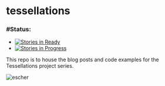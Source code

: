 # tessellations

### #Status: 

- [![Stories in Ready](https://badge.waffle.io/cwdcwd/tessellations.png?label=ready&title=Ready)](https://waffle.io/cwdcwd/tessellations)
- [![Stories in Progress](https://badge.waffle.io/cwdcwd/tessellations.svg?label=ready&title=Progress)](http://waffle.io/cwdcwd/tessellations)

This repo is to house the blog posts and code examples for the Tessellations project series.


![escher](http://uploads4.wikiart.org/images/m-c-escher/cycle.jpg)
